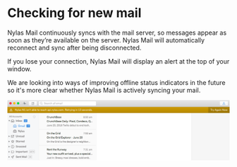 <div id="container">

# Checking for new mail

Nylas Mail continuously syncs with the mail server, so messages appear as soon as they’re available on the server. Nylas Mail will automatically reconnect and sync after being disconnected.

If you lose your connection, Nylas Mail will display an alert at the top of your window. 

We are looking into ways of improving offline status indicators in the future so it's more clear whether Nylas Mail is actively syncing your mail.

![](./208505227-offline_alert.png)

</div>
